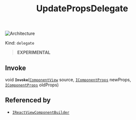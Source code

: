 ﻿---
id: UpdatePropsDelegate
title: UpdatePropsDelegate
---

![Architecture](https://img.shields.io/badge/architecture-new_only-blue)

Kind: `delegate`

> **EXPERIMENTAL**

## Invoke
void **`Invoke`**([`ComponentView`](ComponentView) source, [`IComponentProps`](IComponentProps) newProps, [`IComponentProps`](IComponentProps) oldProps)

## Referenced by
- [`IReactViewComponentBuilder`](IReactViewComponentBuilder)


